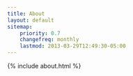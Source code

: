 ```yaml
---
title: About
layout: default
sitemap:
    priority: 0.7
    changefreq: monthly
    lastmod: 2013-03-29T12:49:30-05:00
---
```


{% include about.html %}
